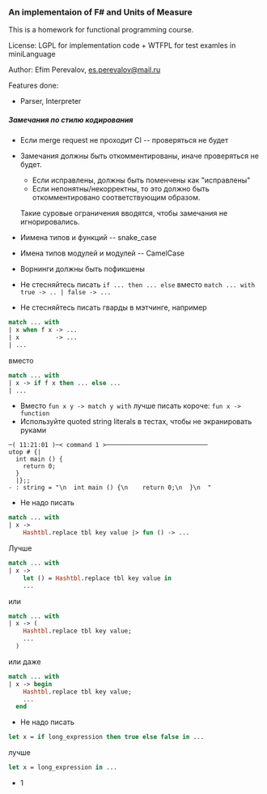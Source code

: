 ### An implementaion of F# and Units of Measure 

This is a homework for functional programming course.

License: LGPL for implementation code + WTFPL for test examles in miniLanguage

Author: Efim Perevalov, es.perevalov@mail.ru

Features done:


- Parser, Interpreter



##### Замечания по стилю кодирования

- Если merge request не проходит CI -- проверяться не будет
- Замечания должны быть откомментированы, иначе проверяться не будет.
  - Если исправлены, должны быть поменчены как "исправлены"
  - Если непонятны/некорректны, то это должно быть откомментировано соответствующим образом.

  Такие суровые ограничения вводятся, чтобы замечания не игнорировались.

- Иимена типов и функций -- snake_case
- Имена типов модулей и модулей -- CamelCase
- Ворнинги должны быть пофикшены
- Не стесняйтесь писать `if ... then ... else` вместо `match ... with true -> .. | false -> ...`
- Не стесняйтесь писать гварды в мэтчинге, например
```ocaml
match ... with
| x when f x -> ...
| x          -> ...
| ...
```
вместо
```ocaml
match ... with
| x -> if f x then ... else ...
| ...
```
- Вместо `fun x y -> match y with` лучше писать короче: `fun x -> function`
- Используйте quoted string literals в тестах, чтобы не экранировать руками
```
─( 11:21:01 )─< command 1 >────────────────────────────
utop # {|
  int main () {
    return 0;
  }
  |};;
- : string = "\n  int main () {\n    return 0;\n  }\n  "
```
- Не надо писать
```ocaml
match ... with
| x ->
    Hashtbl.replace tbl key value |> fun () -> ...
```
Лучше
```ocaml
match ... with
| x ->
    let () = Hashtbl.replace tbl key value in
    ...
```
или
```ocaml
match ... with
| x -> (
    Hashtbl.replace tbl key value;
    ...
  )
```
или даже
```ocaml
match ... with
| x -> begin
    Hashtbl.replace tbl key value;
    ...
  end
```
- Не надо писать
```ocaml
let x = if long_expression then true else false in ...
```
лучше
```ocaml
let x = long_expression in ...
```

- 1
